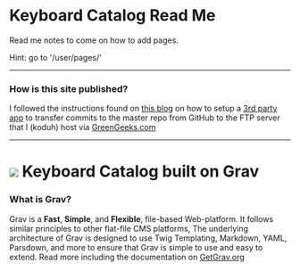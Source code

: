 # Keyboard Catalog Read Me

Read me notes to come on how to add pages. 

Hint: go to '/user/pages/'

---

### How is this site published? 

I followed the instructions found on [this blog](http://www.hibbittsdesign.org/blog/posts/2016-04-12-local-vs-cloud-grav-development-with-github) on how to setup a [3rd party app](https://buddy.works/) to transfer commits to the master repo from GitHub to the FTP server that I (koduh) host via [GreenGeeks.com](http://GreenGeeks.com)

---

# ![](https://avatars1.githubusercontent.com/u/8237355?v=2&s=50) Keyboard Catalog built on Grav

### What is Grav?

Grav is a **Fast**, **Simple**, and **Flexible**, file-based Web-platform.  It follows similar principles to other flat-file CMS platforms, The underlying architecture of Grav is designed to use Twig Templating, Markdown, YAML, Parsdown, and more to ensure that Grav is simple to use and easy to extend. Read more including the documentation on [GetGrav.org](http://getgrav.org)
